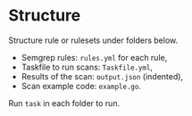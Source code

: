 # Structure

Structure rule or rulesets under folders below.

- Semgrep rules: `rules.yml` for each rule,
- Taskfile to run scans: `Taskfile.yml`,
- Results of the scan: `output.json` (indented),
- Scan example code: `example.go`.

Run `task` in each folder to run.
